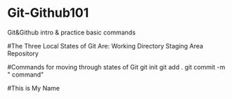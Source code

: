 # Git-Github101
Git&amp;Github intro &amp; practice basic commands

#The Three Local States of Git Are:
Working Directory
Staging Area
Repository

#Commands for moving through states of Git
git init
git add .
git commit -m "<imperative case> command"

#This is My Name
